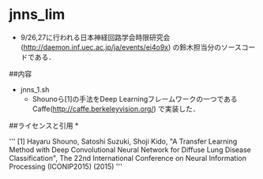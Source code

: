 

# jnns_lim  
* 9/26,27に行われる日本神経回路学会時限研究会 (http://daemon.inf.uec.ac.jp/ja/events/ei4o9x) の鈴木担当分のソースコードである．
    
##内容
* jnns_1.sh
  * Shounoら[1]の手法をDeep Learningフレームワークの一つであるCaffe(http://caffe.berkeleyvision.org/) で実装した．    

##ライセンスと引用
* 

'''
  [1] Hayaru Shouno, Satoshi Suzuki, Shoji Kido, "A Transfer Learning Method with Deep Convolutional Neural Network for Diffuse Lung Disease Classification", The 22nd International Conference on Neural Information Processing (ICONIP2015) (2015)
'''

